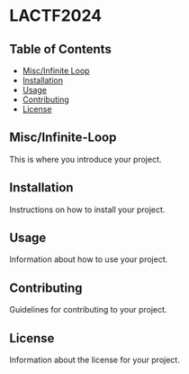 # LACTF2024

## Table of Contents
- [Misc/Infinite Loop](#misc/infinite-loop)
- [Installation](#installation)
- [Usage](#usage)
- [Contributing](#contributing)
- [License](#license)

## Misc/Infinite-Loop
This is where you introduce your project.

## Installation
Instructions on how to install your project.

## Usage
Information about how to use your project.

## Contributing
Guidelines for contributing to your project.

## License
Information about the license for your project.
